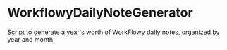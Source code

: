 # WorkflowyDailyNoteGenerator
Script to generate a year's worth of WorkFlowy daily notes, organized by year and month.
